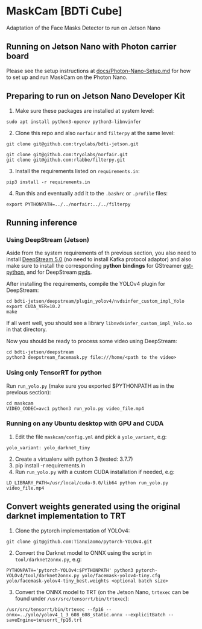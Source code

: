 # MaskCam [BDTi Cube]
Adaptation of the Face Masks Detector to run on Jetson Nano

## Running on Jetson Nano with Photon carrier board
Please see the setup instructions at [docs/Photon-Nano-Setup.md](docs/Photon-Nano-Setup.md) for how to set up and run MaskCam on the Photon Nano.

## Preparing to run on Jetson Nano Developer Kit
1. Make sure these packages are installed at system level:
```
sudo apt install python3-opencv python3-libnvinfer
```

2. Clone this repo and also `norfair` and `filterpy` at the same level:
```
git clone git@github.com:tryolabs/bdti-jetson.git

git clone git@github.com:tryolabs/norfair.git
git clone git@github.com:rlabbe/filterpy.git
```

3. Install the requirements listed on `requirements.in`:
```
pip3 install -r requirements.in
```

4. Run this and eventually add it to the `.bashrc` or `.profile` files:
```
export PYTHONPATH=../../norfair:../../filterpy 
```

## Running inference
### Using DeepStream (Jetson)
Aside from the system requirements of th previous section, you also need to install
[DeepStream 5.0](https://docs.nvidia.com/metropolis/deepstream/dev-guide/text/DS_Quickstart.html#jetson-setup) 
(no need to install Kafka protocol adaptor)
and also make sure to install the corresponding **python bindings** for GStreamer
[gst-python](https://docs.nvidia.com/metropolis/deepstream/dev-guide/text/DS_Python_Sample_Apps.html#python-bindings),
and for DeepStream [pyds](https://docs.nvidia.com/metropolis/deepstream/dev-guide/text/DS_Python_Sample_Apps.html#metadata-access).

After installing the requirements, compile the YOLOv4 plugin for DeepStream:
```
cd bdti-jetson/deepstream/plugin_yolov4/nvdsinfer_custom_impl_Yolo
export CUDA_VER=10.2
make
```
If all went well, you should see a library `libnvdsinfer_custom_impl_Yolo.so` in that directory.

Now you should be ready to process some video using DeepStream:
```
cd bdti-jetson/deepstream
python3 deepstream_facemask.py file:///home/<path to the video>
```


### Using only TensorRT for python
Run `run_yolo.py` (make sure you exported $PYTHONPATH as in the previous section):
```
cd maskcam
VIDEO_CODEC=avc1 python3 run_yolo.py video_file.mp4
```


### Running on any Ubuntu desktop with GPU and CUDA
1. Edit the file `maskcam/config.yml` and pick a `yolo_variant`, e.g:
```
yolo_variant: yolo_darknet_tiny
```
2. Create a virtualenv with python 3 (tested: 3.7.7)
3. pip install -r requirements.in
4. Run `run_yolo.py` with a custom CUDA installation if needed, e.g:
```
LD_LIBRARY_PATH=/usr/local/cuda-9.0/lib64 python run_yolo.py video_file.mp4
```

## Convert weights generated using the original darknet implementation to TRT
 1. Clone the pytorch implementation of YOLOv4:
```
git clone git@github.com:Tianxiaomo/pytorch-YOLOv4.git
```
 2. Convert the Darknet model to ONNX using the script in `tool/darknet2onnx.py`, e.g:
```
PYTHONPATH='pytorch-YOLOv4:$PYTHONPATH' python3 pytorch-YOLOv4/tool/darknet2onnx.py yolo/facemask-yolov4-tiny.cfg yolo/facemask-yolov4-tiny_best.weights <optional batch size>
```
 3. Convert the ONNX model to TRT (on the Jetson Nano, `trtexec` can be found under `/usr/src/tensorrt/bin/trtexec`):
```
/usr/src/tensorrt/bin/trtexec --fp16 --onnx=../yolo/yolov4_1_3_608_608_static.onnx --explicitBatch --saveEngine=tensorrt_fp16.trt
```
